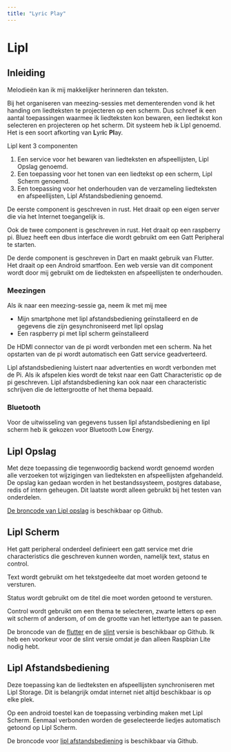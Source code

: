 ```yaml
---
title: "Lyric Play"
---
```


# Lipl

## Inleiding

Melodieën kan ik mij makkelijker herinneren dan teksten.

Bij het organiseren van meezing-sessies met dementerenden vond ik het handing om liedteksten te projecteren op een scherm. Dus schreef ik een aantal toepassingen waarmee ik liedteksten kon bewaren, een liedtekst kon selecteren en projecteren op het scherm. Dit systeem heb ik Lipl genoemd. Het is een soort afkorting van **L**yr**i**c **Pl**ay.

Lipl kent 3 componenten

1. Een service voor het bewaren van liedteksten en afspeellijsten, Lipl Opslag genoemd.
2. Een toepassing voor het tonen van een liedtekst op een scherm, Lipl Scherm genoemd.
3. Een toepassing voor het onderhouden van de verzameling liedteksten en afspeellijsten, Lipl Afstandsbediening genoemd.

De eerste component is geschreven in rust. Het draait op een eigen server die via het Internet toegangelijk is.

Ook de twee component is geschreven in rust. Het draait op een raspberry pi. 
Bluez heeft een dbus interface die wordt gebruikt om een Gatt Peripheral te starten.

De derde component is geschreven in Dart en maakt gebruik van Flutter. Het draait op een Android smartfoon. 
Een web versie van dit component wordt door mij gebruikt om de liedteksten en afspeellijsten te onderhouden.

### Meezingen

Als ik naar een meezing-sessie ga, neem ik met mij mee
- Mijn smartphone met lipl afstandsbediening geïnstalleerd en de gegevens die zijn gesynchroniseerd met lipl opslag
- Een raspberry pi met lipl scherm geïnstalleerd

De HDMI connector van de pi wordt verbonden met een scherm. Na het opstarten van de pi wordt automatisch een Gatt service geadverteerd.

Lipl afstandsbediening luistert naar advertenties en wordt verbonden met de Pi. Als ik afspelen kies wordt de tekst naar een Gatt Characteristic op de pi geschreven. Lipl afstandsbediening kan ook naar een characteristic schrijven die de lettergrootte of het thema bepaald.

### Bluetooth

Voor de uitwisseling van gegevens tussen lipl afstandsbediening en lipl scherm heb ik gekozen voor Bluetooth Low Energy. 

## Lipl Opslag

Met deze toepassing die tegenwoordig backend wordt genoemd worden alle verzoeken tot wijzigingen van liedteksten en afspeellijsten afgehandeld. De opslag kan gedaan worden in het bestandssysteem, postgres database, redis of intern geheugen. Dit laatste wordt alleen gebruikt bij het testen van onderdelen.

[De broncode van Lipl opslag](https://www.github.com/paulusminus/lipl-storage) is beschikbaar op Github.


## Lipl Scherm

Het gatt peripheral onderdeel definieert een gatt service met drie characteristics die geschreven kunnen worden, namelijk text, status en control.

Text wordt gebruikt om het tekstgedeelte dat moet worden getoond te versturen.

Status wordt gebruikt om de titel die moet worden getoond te versturen.

Control wordt gebruikt om een thema te selecteren, zwarte letters op een wit scherm of andersom, of om de grootte van het lettertype aan te passen.

De broncode van de [flutter] en de [slint] versie is beschikbaar op Github. Ik heb een voorkeur voor de slint versie omdat je dan alleen Raspbian Lite nodig hebt.


## Lipl Afstandsbediening

Deze toepassing kan de liedteksten en afspeellijsten synchroniseren met Lipl Storage. Dit is belangrijk omdat internet niet altijd beschikbaar is op elke plek.

Op een android toestel kan de toepassing verbinding maken met Lipl Scherm.
Eenmaal verbonden worden de geselecteerde liedjes automatisch getoond op Lipl Scherm.

De broncode voor [lipl afstandsbediening] is beschikbaar via Github.


[lipl afstandsbediening]: https://www.github.com/paulusminus/lipl-control
[flutter]: https://www.github.com/paulusminus/lipl-display-flutter
[slint]: https://www.github.com/paulusminus/lipl-display
